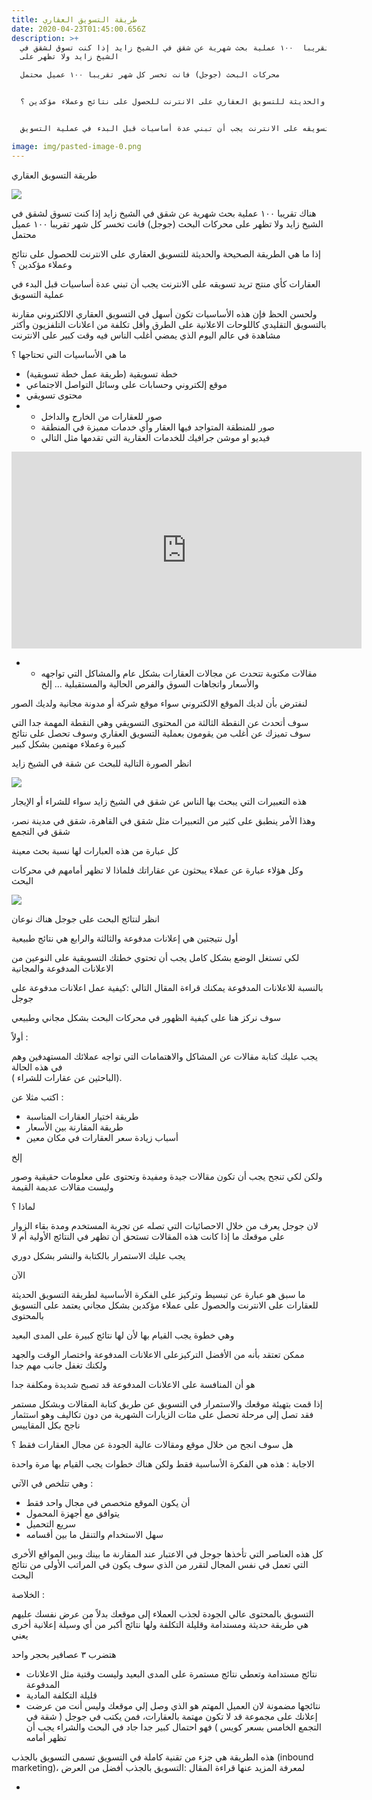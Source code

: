 ```yaml
---
title: طريقة التسويق العقاري
date: 2020-04-23T01:45:00.656Z
description: >+
  هناك تقريبا  ١٠٠ عملية بحث شهرية عن شقق في الشيخ زايد إذا كنت تسوق لشقق في
  الشيخ زايد ولا تظهر على 

  محركات البحث (جوجل) فانت تخسر كل شهر تقريبا ١٠٠ عميل محتمل 


  إذا ما هي الطريقة الصحيحة والحديثة للتسويق العقاري على الانترنت للحصول على نتائج وعملاء مؤكدين ؟


  العقارات كأي منتج تريد تسويقه على الانترنت يجب أن تبني عدة أساسيات قبل البدء في عملية التسويق  

image: img/pasted-image-0.png
---
```

طريقة التسويق العقاري



![](https://lh4.googleusercontent.com/-MrXU6UoYdhVp3du60KOuqePUP1WYqr1xII3OaZ_QYSRokEkZM_BZGxhwW643QmxYo7xiUxS3rDsSlxuxlcOtw-PG45CT8IsqC8oIS8uy9URXPAKlFsR-om4Dv4Nr1WkgRoirAd-)



هناك تقريبا ١٠٠ عملية بحث شهرية عن شقق في الشيخ زايد إذا كنت تسوق لشقق في الشيخ زايد ولا تظهر على محركات البحث (جوجل) فانت تخسر كل شهر تقريبا ١٠٠ عميل محتمل



إذا ما هي الطريقة الصحيحة والحديثة للتسويق العقاري على الانترنت للحصول على نتائج وعملاء مؤكدين ؟



العقارات كأي منتج تريد تسويقه على الانترنت يجب أن تبني عدة أساسيات قبل البدء في عملية التسويق



ولحسن الحظ فإن هذه الأساسيات تكون أسهل في التسويق العقاري الالكتروني مقارنة بالتسويق التقليدي كاللوحات الاعلانية على الطرق وأقل تكلفة من اعلانات التلفزيون وأكثر مشاهدة في عالم اليوم الذي يمضي أغلب الناس فيه وقت كبير على الانترنت



ما هي الأساسيات التي تحتاجها ؟



* خطة تسويقية (طريقة عمل خطة تسويقية)
* موقع إلكتروني وحسابات على وسائل التواصل الاجتماعي
* محتوى تسويقي
* * صور للعقارات من الخارج والداخل
  * صور للمنطقة المتواجد فيها العقار وأي خدمات مميزة في المنطقة
  * فيديو او موشن جرافيك للخدمات العقارية التي تقدمها مثل التالي



<iframe width="560" height="315" src="https://www.youtube.com/embed/5s3AfDnta10" frameborder="0" allow="accelerometer; autoplay; encrypted-media; gyroscope; picture-in-picture" allowfullscreen></iframe>



* * مقالات مكتوبة تتحدث عن مجالات العقارات بشكل عام والمشاكل التي تواجهه والأسعار واتجاهات السوق والفرص الحالية والمستقبلية … إلخ



لنفترض بأن لديك الموقع الالكتروني سواء موقع شركة أو مدونة مجانية ولديك الصور



سوف أتحدث عن النقطة الثالثة من المحتوى التسويقي وهي النقطة المهمة جدا التي سوف تميزك عن أغلب من يقومون بعملية التسويق العقاري وسوف تحصل على نتائج كبيرة وعملاء مهتمين بشكل كبير



انظر الصورة التالية للبحث عن شقة في الشيخ زايد



![](https://lh6.googleusercontent.com/EqJpemMY_Sa2K4zp4PStNTCQwotfQbvd5URPCcQfkVX8rrTg_SGhaQl2Dw4pb9V7B8RhHHo9eerwcs5hEubQahhvAQjLj3mOay2JFnvygvGGZodZZ5245FxPR2cN8UpSLp50EFti)



هذه التعبيرات التي يبحث بها الناس عن شقق في الشيخ زايد سواء للشراء أو الإيجار



وهذا الأمر ينطبق على كثير من التعبيرات مثل شقق في القاهرة، شقق في مدينة نصر، شقق في التجمع



كل عبارة من هذه العبارات لها نسبة بحث معينة



وكل هؤلاء عبارة عن عملاء يبحثون عن عقاراتك فلماذا لا تظهر أمامهم في محركات البحث



![](https://lh6.googleusercontent.com/KgB-_yi5C8gSUqrU3M5jsBeNWt1WLftd3gd0VlNn4ycsEzSozy1rhJ3RgLXKrSwGdznyDCjdPuzlxCLpbhvb63tqBJr2h43cYu7Zk-O6OF_Xjm7jDCJqHFaRLyZHnrBIipY5lZVk)



انظر لنتائج البحث على جوجل هناك نوعان



أول نتيجتين هي إعلانات مدفوعة والثالثة والرابع هي نتائج طبيعية



لكي تستغل الوضع بشكل كامل يجب أن تحتوي خطتك التسويقية على النوعين من الاعلانات المدفوعة والمجانية



بالنسبة للاعلانات المدفوعة يمكنك قراءة المقال التالي :كيفية عمل اعلانات مدفوعة على جوجل



سوف نركز هنا على كيفية الظهور في محركات البحث بشكل مجاني وطبيعي



أولاً :



يجب عليك كتابة مقالات عن المشاكل والاهتمامات التي تواجه عملائك المستهدفين وهم في هذه الحالة\
( الباحثين عن عقارات للشراء).



اكتب مثلا عن :



* طريقة اختيار العقارات المناسبة
* طريقة المقارنة بين الأسعار
* أسباب زيادة سعر العقارات في مكان معين



إلخ



ولكن لكي تنجح يجب أن تكون مقالات جيدة ومفيدة وتحتوى على معلومات حقيقية وصور وليست مقالات عديمة القيمة



لماذا ؟



لان جوجل يعرف من خلال الاحصائيات التي تصله عن تجربة المستخدم ومدة بقاء الزوار على موقعك ما إذا كانت هذه المقالات تستحق أن تظهر في النتائج الأولية أم لا



يجب عليك الاستمرار بالكتابة والنشر بشكل دوري



الآن



ما سبق هو عبارة عن تبسيط وتركيز على الفكرة الأساسية لطريقة التسويق الحديثة للعقارات على الانترنت والحصول على عملاء مؤكدين بشكل مجاني يعتمد على التسويق بالمحتوى



وهي خطوة يجب القيام بها لأن لها نتائج كبيرة على المدى البعيد



ممكن تعتقد بأنه من الأفضل التركيزعلى الاعلانات المدفوعة واختصار الوقت والجهد ولكنك تغفل جانب مهم جدا



هو أن المنافسة على الاعلانات المدفوعة قد تصبح شديدة ومكلفة جدا



إذا قمت بتهيئة موقعك والاستمرار في التسويق عن طريق كتابة المقالات وبشكل مستمر فقد تصل إلى مرحلة تحصل على مئات الزيارات الشهرية من دون تكاليف وهو استثمار ناجح بكل المقاييس



هل سوف انجح من خلال موقع ومقالات عالية الجودة عن مجال العقارات فقط ؟



الاجابة : هذه هي الفكرة الأساسية فقط ولكن هناك خطوات يجب القيام بها مرة واحدة



وهي تتلخص في الآتي :



* أن يكون الموقع متخصص في مجال واحد فقط
* يتوافق مع أجهزة المحمول
* سريع التحميل
* سهل الاستخدام والتنقل ما بين أقسامه



كل هذه العناصر التي تأخذها جوجل في الاعتبار عند المقارنة ما بينك وبين المواقع الأخرى التي تعمل في نفس المجال لتقرر من الذي سوف يكون في المراتب الأولى من نتائج البحث



الخلاصة :



التسويق بالمحتوى عالي الجودة لجذب العملاء إلى موقعك بدلاً من عرض نفسك عليهم هي طريقة حديثة ومستدامة وقليلة التكلفة ولها نتائج أكبر من أي وسيلة إعلانية أخرى يعني



هتضرب ٣ عصافير بحجر واحد



* نتائج مستدامة وتعطي نتائج مستمرة على المدى البعيد وليست وقتية مثل الاعلانات المدفوعة
* قليلة التكلفة المادية
* نتائجها مضمونة لان العميل المهتم هو الذي وصل إلي موقعك وليس أنت من عرضت إعلانك على مجموعة قد لا تكون مهتمة بالعقارات، فمن يكتب في جوجل ( شقة في التجمع الخامس بسعر كويس ) فهو احتمال كبير جدا جاد في البحث والشراء يجب أن تظهر أمامه



هذه الطريقة هي جزء من تقنية كاملة في التسويق تسمى التسويق بالجذب (inbound marketing)، لمعرفة المزيد عنها قراءة المقال :التسويق بالجذب أفضل من العرض





*